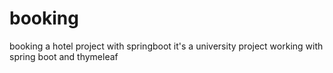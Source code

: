 # booking
booking a hotel project with springboot
it's a university project working with spring boot and thymeleaf
